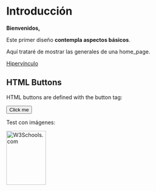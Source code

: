 <html lang="en">
<head>
  <meta charset="UTF-8">
  <title>Tarea Modulo 1 - MIT WEBPAGE GITHUB</title>
</head>
<body>
  <h1>Introducción</h1>
  <p><b>Bienvenidos,</b></p> 
  <p>Este primer diseño <b>contempla aspectos básicos</b>.</p> 
  <p>Aquí trataré de mostrar las generales de una home_page.</p> 
  <a href="https://www.google.com">Hipervínculo</a>
  <h2>HTML Buttons</h2>
  <p>HTML buttons are defined with the button tag:</p>
  <button>Click me</button>
  <p>Test con imágenes:</p>
  <img src="‪C:\Users\equipo1\Pictures\flag.jpg" alt="W3Schools.com" width="104" height="142">
</body>
</html>
